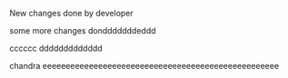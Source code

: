New changes done by developer

some more changes dondddddddeddd


cccccc
ddddddddddddd

chandra
eeeeeeeeeeeeeeeeeeeeeeeeeeeeeeeeeeeeeeeeeeeeeeeeeee


